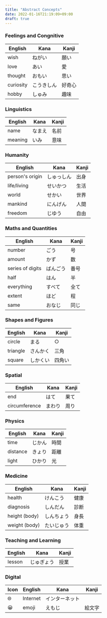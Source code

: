 ```yaml
---
title: "Abstract Concepts"
date: 2022-01-16T21:19:09+09:00
draft: true
---
```

### Feelings and Congnitive
| English   | Kana       | Kanji  |
|-----------|------------|--------|
| wish      | ねがい     | 願い   |
| love      | あい       | 愛     |
| thought   | おもい     | 思い   |
| curiosity | こうきしん | 好奇心 |
| hobby     | しゅみ     | 趣味   |

### Linguistics
| English | Kana   | Kanji |
|---------|--------|-------|
| name    | なまえ | 名前  |
| meaning | いみ   | 意味  |

### Humanity
| English         | Kana       | Kanji |
|-----------------|------------|-------|
| person's origin | しゅっしん | 出身  |
| life/living     | せいかつ   | 生活  |
| world           | せかい     | 世界  |
| mankind         | にんげん   | 人間  |
| freedom         | じゆう     | 自由  |

### Maths and Quantities
| English          | Kana     | Kanji |
|------------------|----------|-------|
| number           | ごう     | 号    |
| amount           | かず     | 数    |
| series of digits | ばんごう | 番号  |
| half             | はん     | 半    |
| everything       | すべて   | 全て  |
| extent           | ほど     | 程    |
| same             | おなじ   | 同じ  |

### Shapes and Figures
| English  | Kana     | Kanji  |
|----------|----------|--------|
| circle   | まる     | ○     |
| triangle | さんかく | 三角   |
| square   | しかくい | 四角い |

### Spatial
| English       | Kana   | Kanji |
|---------------|--------|-------|
| end           | はて   | 果て  |
| circumference | まわり | 周り  |

### Physics
| English  | Kana       | Kanji |
|----------|------------|-------|
| time     | じかん     | 時間  |
| distance | きょり     | 距離  |
| light    | ひかり     | 光    |

### Medicine
| English       | Kana       | Kanji |
|---------------|------------|-------|
| health        | けんこう   | 健康  |
| diagnosis     | しんだん   | 診断  |
| height (body) | しんちょう | 身長  |
| weight (body) | たいじゅう | 体重  |

### Teaching and Learning
| English | Kana       | Kanji |
|---------|------------|-------|
| lesson  | じゅぎょう | 授業  |

### Digital
| Icon | English  | Kana           | Kanji  |
|------|----------|----------------|--------|
| 🌐   | Internet | インターネット |        |
| 😀   | emoji    | えもじ         | 絵文字 |
